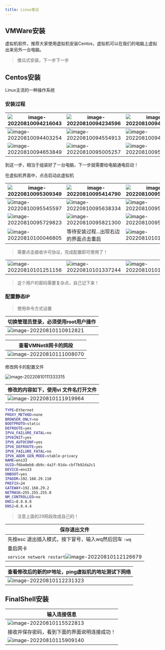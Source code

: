 ```yaml
---
title: Linux笔记
---
```


## VMWare安装

虚拟机软件，推荐大家使用虚拟机安装Centos，虚拟机可以在我们的电脑上虚拟出来另外一台电脑。

>  傻瓜式安装，下一步下一步



## Centos安装

Linux主流的一种操作系统

### 安装过程

| ![image-20220810094216043](https://qfedu-1254123199.cos.ap-nanjing.myqcloud.com/img/202208100942403.png) | ![image-20220810094234596](https://qfedu-1254123199.cos.ap-nanjing.myqcloud.com/img/202208100942712.png) | ![image-20220810094256844](https://qfedu-1254123199.cos.ap-nanjing.myqcloud.com/img/202208100942021.png) |
| ------------------------------------------------------------ | ------------------------------------------------------------ | ------------------------------------------------------------ |
| ![image-20220810094403254](https://qfedu-1254123199.cos.ap-nanjing.myqcloud.com/img/202208100944396.png) | ![image-20220810094554913](https://qfedu-1254123199.cos.ap-nanjing.myqcloud.com/img/202208100945063.png) | ![image-20220810094632199](https://qfedu-1254123199.cos.ap-nanjing.myqcloud.com/img/202208100946347.png) |
| ![image-20220810094653849](https://qfedu-1254123199.cos.ap-nanjing.myqcloud.com/img/202208100946945.png) | ![image-20220810095005257](https://qfedu-1254123199.cos.ap-nanjing.myqcloud.com/img/202208100950453.png) | ![image-20220810095023362](https://qfedu-1254123199.cos.ap-nanjing.myqcloud.com/img/202208100950502.png) |

到这一步，相当于组装好了一台电脑，下一步就需要给电脑通电启动！



在虚拟机界面中，点击启动此虚拟机

| ![image-20220810095309349](https://qfedu-1254123199.cos.ap-nanjing.myqcloud.com/img/202208100953470.png) | ![image-20220810095414790](https://qfedu-1254123199.cos.ap-nanjing.myqcloud.com/img/202208100954042.png) | ![image-20220810095512936](https://qfedu-1254123199.cos.ap-nanjing.myqcloud.com/img/202208100955177.png) |
| ------------------------------------------------------------ | ------------------------------------------------------------ | ------------------------------------------------------------ |
| ![image-20220810095545597](https://qfedu-1254123199.cos.ap-nanjing.myqcloud.com/img/202208100955882.png) | ![image-20220810095638334](https://qfedu-1254123199.cos.ap-nanjing.myqcloud.com/img/202208100956563.png) | ![image-20220810095703837](https://qfedu-1254123199.cos.ap-nanjing.myqcloud.com/img/202208100957088.png) |
| ![image-20220810095729823](https://qfedu-1254123199.cos.ap-nanjing.myqcloud.com/img/202208100957053.png) | ![image-20220810095821300](https://qfedu-1254123199.cos.ap-nanjing.myqcloud.com/img/202208100958535.png) | ![image-20220810095916659](https://qfedu-1254123199.cos.ap-nanjing.myqcloud.com/img/202208100959918.png) |
| ![image-20220810100046805](https://qfedu-1254123199.cos.ap-nanjing.myqcloud.com/img/202208101000011.png) | 等待安装过程...出现右边的界面点击重启                        | ![image-20220810101006460](https://qfedu-1254123199.cos.ap-nanjing.myqcloud.com/img/202208101010734.png) |

> 需要点击接收许可协议，完成配置即可使用了！

|                                                              |                                                              |                                                              |
| ------------------------------------------------------------ | ------------------------------------------------------------ | ------------------------------------------------------------ |
| ![image-20220810101251156](https://qfedu-1254123199.cos.ap-nanjing.myqcloud.com/img/202208101012290.png) | ![image-20220810101337244](https://qfedu-1254123199.cos.ap-nanjing.myqcloud.com/img/202208101013351.png) | ![image-20220810101434516](https://qfedu-1254123199.cos.ap-nanjing.myqcloud.com/img/202208101014610.png) |

> 这个用户的密码需要复杂点，自己记下来！



### 配置静态IP

> 使用命令方式设置

| 切换管理员登录，必须使用root用户操作                         |
| ------------------------------------------------------------ |
| ![image-20220810110912821](https://qfedu-1254123199.cos.ap-nanjing.myqcloud.com/img/202208101109923.png) |



| 查看VMNet8网卡的网段                                         |
| ------------------------------------------------------------ |
| ![image-20220810111008070](https://qfedu-1254123199.cos.ap-nanjing.myqcloud.com/img/202208101110189.png) |



修改网卡的配置文件

![image-20220810111333315](https://qfedu-1254123199.cos.ap-nanjing.myqcloud.com/img/202208101113487.png)

| 修改的内容如下，使用vi 文件名打开文件                        |
| ------------------------------------------------------------ |
| ![image-20220810111919964](https://qfedu-1254123199.cos.ap-nanjing.myqcloud.com/img/202208101119203.png) |

``` sh
TYPE=Ethernet
PROXY_METHOD=none
BROWSER_ONLY=no
BOOTPROTO=static
DEFROUTE=yes
IPV4_FAILURE_FATAL=no
IPV6INIT=yes
IPV6_AUTOCONF=yes
IPV6_DEFROUTE=yes
IPV6_FAILURE_FATAL=no
IPV6_ADDR_GEN_MODE=stable-privacy
NAME=ens33
UUID=f6ba0eb8-db9c-4a2f-91da-cbf7b92da2c1
DEVICE=ens33
ONBOOT=yes
IPADDR=192.168.29.110
PREFIX=24
GATEWAY=192.168.29.2
NETMASK=255.255.255.0
NM_CONTROLLED=no
DNS1=8.8.8.8
DNS2=8.8.4.4
```

> 注意上面的29网段改成自己的！



| 保存退出文件                                                 |
| ------------------------------------------------------------ |
| 先按esc 退出插入模式，按下冒号，输入wq然后回车 `:wq`         |
| 重启网卡                                                     |
| `service network restart`![image-20220810112126679](https://qfedu-1254123199.cos.ap-nanjing.myqcloud.com/img/202208101121790.png) |



| 查看修改后的新的IP地址，ping虚拟机的地址测试下网络           |
| ------------------------------------------------------------ |
| ![image-20220810112231323](https://qfedu-1254123199.cos.ap-nanjing.myqcloud.com/img/202208101122458.png) |



## FinalShell安装

| 输入连接信息                                                 |
| ------------------------------------------------------------ |
| ![image-20220810115522813](https://qfedu-1254123199.cos.ap-nanjing.myqcloud.com/img/202208101155017.png) |
| 接收并保存密码，看到下面的界面说明连接成功！                 |
| ![image-20220810115909140](https://qfedu-1254123199.cos.ap-nanjing.myqcloud.com/img/202208101159241.png) |


